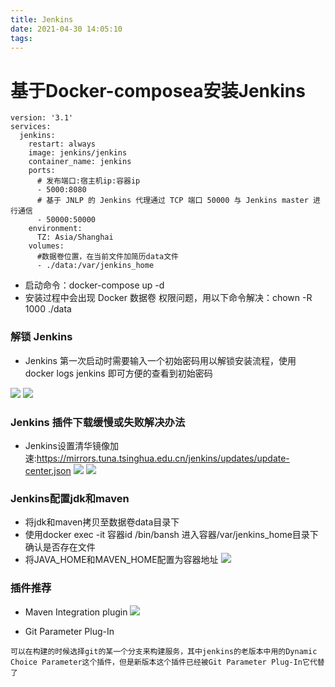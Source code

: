 ```yaml
---
title: Jenkins
date: 2021-04-30 14:05:10
tags:
---
```


# 基于Docker-composea安装Jenkins

```test
version: '3.1'
services:
  jenkins:
    restart: always
    image: jenkins/jenkins
    container_name: jenkins
    ports:
      # 发布端口:宿主机ip:容器ip
      - 5000:8080
      # 基于 JNLP 的 Jenkins 代理通过 TCP 端口 50000 与 Jenkins master 进行通信
      - 50000:50000
    environment:
      TZ: Asia/Shanghai
    volumes:
      #数据卷位置，在当前文件加简历data文件
      - ./data:/var/jenkins_home
```

- 启动命令：docker-compose up -d
- 安装过程中会出现 Docker 数据卷 权限问题，用以下命令解决：chown -R 1000 ./data

### 解锁 Jenkins
- Jenkins 第一次启动时需要输入一个初始密码用以解锁安装流程，使用 docker logs jenkins 即可方便的查看到初始密码

![](https://414706657.oss-cn-shenzhen.aliyuncs.com/jenkins_1.png)
![](https://414706657.oss-cn-shenzhen.aliyuncs.com/jenkins_2.png)


### Jenkins 插件下载缓慢或失败解决办法
- Jenkins设置清华镜像加速:https://mirrors.tuna.tsinghua.edu.cn/jenkins/updates/update-center.json
![](https://414706657.oss-cn-shenzhen.aliyuncs.com/jenkins_3.webp)
![](https://414706657.oss-cn-shenzhen.aliyuncs.com/jenkins_4.webp)

### Jenkins配置jdk和maven
- 将jdk和maven拷贝至数据卷data目录下
- 使用docker exec -it 容器id /bin/bansh 进入容器/var/jenkins_home目录下确认是否存在文件
- 将JAVA_HOME和MAVEN_HOME配置为容器地址
![](https://414706657.oss-cn-shenzhen.aliyuncs.com/jenkins_5.png)

### 插件推荐

- Maven Integration plugin
![](https://414706657.oss-cn-shenzhen.aliyuncs.com/jenkins_6.png)

- Git Parameter Plug-In
```text
可以在构建的时候选择git的某一个分支来构建服务，其中jenkins的老版本中用的Dynamic Choice Parameter这个插件，但是新版本这个插件已经被Git Parameter Plug-In它代替了
```
